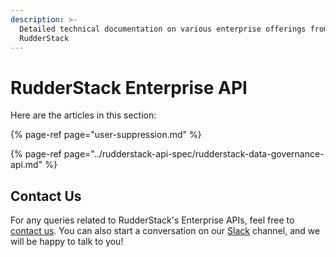 ```yaml
---
description: >-
  Detailed technical documentation on various enterprise offerings from
  RudderStack
---
```


# RudderStack Enterprise API

Here are the articles in this section:

{% page-ref page="user-suppression.md" %}

{% page-ref page="../rudderstack-api-spec/rudderstack-data-governance-api.md" %}

## Contact Us

For any queries related to RudderStack's Enterprise APIs, feel free to [contact us](mailto:%20docs@rudderstack.com). You can also start a conversation on our [Slack](https://resources.rudderstack.com/join-rudderstack-slack) channel, and we will be happy to talk to you!

